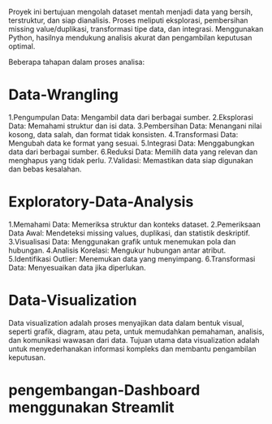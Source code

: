 Proyek ini bertujuan mengolah dataset mentah menjadi data yang bersih, terstruktur, dan siap dianalisis. Proses meliputi eksplorasi, pembersihan missing value/duplikasi, transformasi tipe data, dan integrasi. Menggunakan Python, hasilnya mendukung analisis akurat dan pengambilan keputusan optimal.

Beberapa tahapan dalam proses analisa:

# Data-Wrangling
1.Pengumpulan Data: Mengambil data dari berbagai sumber.
2.Eksplorasi Data: Memahami struktur dan isi data.
3.Pembersihan Data: Menangani nilai kosong, data salah, dan format tidak konsisten.
4.Transformasi Data: Mengubah data ke format yang sesuai.
5.Integrasi Data: Menggabungkan data dari berbagai sumber.
6.Reduksi Data: Memilih data yang relevan dan menghapus yang tidak perlu.
7.Validasi: Memastikan data siap digunakan dan bebas kesalahan.

# Exploratory-Data-Analysis
1.Memahami Data: Memeriksa struktur dan konteks dataset.
2.Pemeriksaan Data Awal: Mendeteksi missing values, duplikasi, dan statistik deskriptif.
3.Visualisasi Data: Menggunakan grafik untuk menemukan pola dan hubungan.
4.Analisis Korelasi: Mengukur hubungan antar atribut.
5.Identifikasi Outlier: Menemukan data yang menyimpang.
6.Transformasi Data: Menyesuaikan data jika diperlukan.

 # Data-Visualization
Data visualization adalah proses menyajikan data dalam bentuk visual, seperti grafik, diagram, atau peta, untuk memudahkan pemahaman, analisis, dan komunikasi wawasan dari data. Tujuan utama data visualization adalah untuk menyederhanakan informasi kompleks dan membantu pengambilan keputusan.

 # pengembangan-Dashboard menggunakan Streamlit

